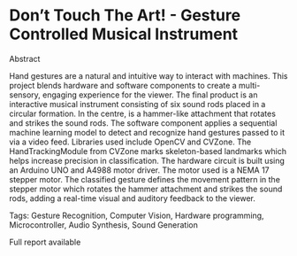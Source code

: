 # Don’t Touch The Art! - Gesture Controlled Musical Instrument

Abstract

Hand gestures are a natural and intuitive way to interact with machines. This project blends hardware and software components to create a multi-sensory, engaging experience for the viewer. The final product is an interactive musical instrument consisting of six sound rods placed in a circular formation. In the centre, is a hammer-like attachment that rotates and strikes the sound rods. The software component applies a sequential machine learning model to detect and recognize hand gestures passed to it via a video feed. Libraries used include OpenCV and CVZone. The HandTrackingModule from CVZone marks skeleton-based landmarks which helps increase precision in classification. The hardware circuit is built using an Arduino UNO and A4988 motor driver. The motor used is a NEMA 17 stepper motor. The classified gesture defines the movement pattern in the stepper motor which rotates the hammer attachment and strikes the sound rods, adding a real-time visual and auditory feedback to the viewer.

Tags: Gesture Recognition, Computer Vision, Hardware programming, Microcontroller, Audio Synthesis, Sound Generation

Full report available
